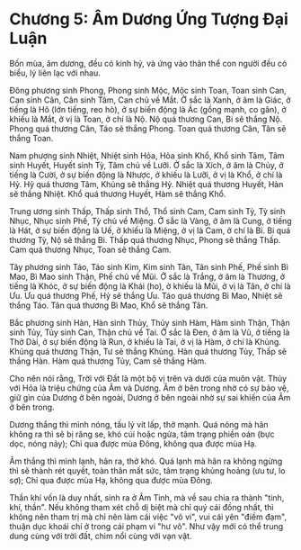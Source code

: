 # Chương 5: Âm Dương Ứng Tượng Đại Luận

Bốn mùa, âm dương, đều có kinh hỷ, và ứng vào thân thể con người đều có biểu, lý
liên lạc với nhau.

Đông phương sinh Phong, Phong sinh Mộc, Mộc sinh Toan, Toan sinh Can, Can sinh
Cân, Cân sinh Tâm, Can chủ về Mắt. Ở sắc là Xanh, ở âm là Giác, ở tiếng là Hô
(lớn tiếng, reo hò), ở sự biến động là Ác (gồng mạnh, co gân), ở khiếu là Mắt,
ở vị là Toan, ở chí là Nộ. Nộ quá thương Can, Bi sẽ thắng Nộ. Phong quá thương
Cân, Táo sẽ thắng Phong. Toan quá thương Cân, Tân sẽ thắng Toan.

Nam phương sinh Nhiệt, Nhiệt sinh Hỏa, Hỏa sinh Khổ, Khổ sinh Tâm, Tâm sinh
Huyết, Huyết sinh Tỳ, Tâm chủ về Lưỡi. Ở sắc là Xích, ở âm là Chủy, ở tiếng là
Cười, ở sự biến động là Nhược, ở khiếu là Lưỡi, ở vị là Khổ, ở chí là Hỷ. Hỷ quá
thương Tâm, Khủng sẽ thắng Hỷ. Nhiệt quá thương Huyết, Hàn sẽ thắng Nhiệt. Khổ
quá thương Huyết, Hàm sẽ thắng Khổ.

Trung ương sinh Thấp, Thấp sinh Thổ, Thổ sinh Cam, Cam sinh Tỳ, Tỳ sinh Nhục,
Nhục sinh Phế, Tỳ chủ về Miệng. Ở sắc là Vàng, ở âm là Cung, ở tiếng là Hát, ở
sự biến động là Uế, ở khiếu là Miệng, ở vị là Cam, ở chí là Bi. Bi quá thương
Tỳ, Nộ sẽ thắng Bi. Thấp quá thương Nhục, Phong sẽ thắng Thấp. Cam quá thương
Nhục, Toan sẽ thắng Cam.

Tây phương sinh Táo, Táo sinh Kim, Kim sinh Tân, Tân sinh Phế, Phế sinh Bì Mao,
Bì Mao sinh Thận, Phế chủ về Mũi. Ở sắc là Trắng, ở âm là Thương, ở tiếng là
Khóc, ở sự biến động là Khái (ho), ở khiếu là Mũi, ở vị là Tân, ở chí là Ưu. Ưu
quá thương Phế, Hỷ sẽ thắng Ưu. Táo quá thương Bì Mao, Nhiệt sẽ thắng Táo. Tân
quá thương Bì Mao, Khổ sẽ thắng Tân.

Bắc phương sinh Hàn, Hàn sinh Thủy, Thủy sinh Hàm, Hàm sinh Thận, Thận sinh Tủy,
Tủy sinh Can, Thận chủ về Tai. Ở sắc là Đen, ở âm là Vũ, ở tiếng là Thở Dài, ở
sự biến động là Run, ở khiếu là Tai, ở vị là Hàm, ở chí là Khủng. Khủng quá
thương Thận, Tư sẽ thắng Khủng. Hàn quá thương Tủy, Thấp sẽ thắng Hàn. Hàm quá
thương Tủy, Cam sẽ thắng Hàm.

Cho nên nói rằng, Trời với Đất là một bộ vị trên và dưới của muôn vật. Thủy với
Hỏa là triệu chứng của Âm và Dương. Âm ở bên trong nhờ có sự bảo vệ, giữ gìn của
Dương ở bên ngoài, Dương ở bên ngoài nhờ sự sai khiến của Âm ở bên trong.

Dương thắng thì mình nóng, tấu lý vít lấp, thở mạnh. Quá nóng mà hãn không ra
thì sẽ bị răng se, khó cúi hoặc ngửa, tâm trạng phiền oán (bực dọc, nóng nảy);
Chỉ qua được mùa Đông, không qua được mùa Hạ.

Âm thắng thì mình lạnh, hãn ra, thở khó. Quá lạnh mà hãn ra không ngừng thì sẽ
thành rét quyết, toàn thân mất sức, tâm trạng khủng hoảng (ưu tư, lo sợ); Chỉ
qua được mùa Hạ, không qua được mùa Đông.

Thần khí vốn là duy nhất, sinh ra ở Âm Tinh, mà về sau chia ra thành "tinh, khí,
thần". Nếu không tham xét chỗ dị biệt mà chỉ quý cái đồng nhất, thì không nên
tham trị mà chỉ nên làm cái việc "vô vi", vui cái yên "điềm đạm", thuận dục
khoái chí ở trong cái phạm vi "hư vô". Như vậy mới có thể trung dung cùng với
trời đất, chìm nổi cùng với vạn vật.
